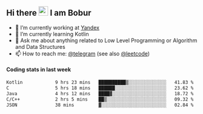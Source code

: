 ## Hi there <img src="https://media.giphy.com/media/hvRJCLFzcasrR4ia7z/giphy.gif" width="25px" height="25px"> I am Bobur

- 💼 I’m currently working at [Yandex](https://yandex.ru/)
- 🌱 I’m currently learning Kotlin
- 💬 Ask me about anything related to Low Level Programming or Algorithm and Data Structures
- 📫 How to reach me: [@telegram](https://t.me/octoant) (see also [@leetcode](https://leetcode.com/octoant/))    

#### Coding stats in last week

<!--START_SECTION:waka-->

```txt
Kotlin            9 hrs 23 mins   ██████████▒░░░░░░░░░░░░░░   41.83 %
C                 5 hrs 18 mins   ██████░░░░░░░░░░░░░░░░░░░   23.62 %
Java              4 hrs 12 mins   ████▓░░░░░░░░░░░░░░░░░░░░   18.72 %
C/C++             2 hrs 5 mins    ██▒░░░░░░░░░░░░░░░░░░░░░░   09.32 %
JSON              38 mins         ▓░░░░░░░░░░░░░░░░░░░░░░░░   02.84 %
```

<!--END_SECTION:waka-->
